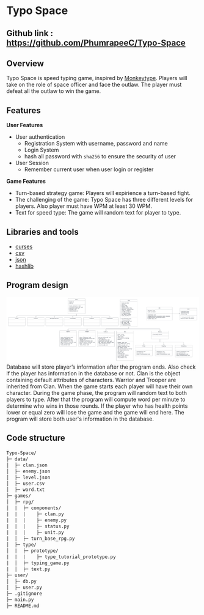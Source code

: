 # Typo Space 
## Github link : https://github.com/PhumrapeeC/Typo-Space
## Overview
Typo Space is speed typing game, inspired by [Monkeytype](https://monkeytype.com/). Players will take on the role of space officer 
and face the outlaw. The player must defeat all the outlaw to win the game.

## Features

**User Features**

- User authentication
    - Registration System with username, password and name
    - Login System
    - hash all password with `sha256` to ensure the security of user
- User Session
    - Remember current user when user login or register


**Game Features**
- Turn-based strategy game: Players will expirience a turn-based fight.
- The challenging of the game: Typo Space has three different levels for players. Also player must have WPM at least 30 WPM.
- Text for speed type: The game will random text for player to type.

## Libraries and tools
- [curses](https://docs.python.org/3/howto/curses.html)
- [csv](https://docs.python.org/3/library/csv.html)
- [json](https://docs.python.org/3/library/json.html)
- [hashlib](https://docs.python.org/3/library/hashlib.html)


## Program design
![uml image](uml_diagram.png)
Database will store player’s information after the program ends. Also check if the player has information in the database or not. Clan is the object containing default attributes of characters. Warrior and Trooper are inherited from Clan. When the game starts each player will have their own character. During the game phase, the program will random text to both players to type. After that the program will compute word per minute to determine who wins in those rounds. If the player who has health points lower or equal zero will lose the game and the game will end here. The program will store both user's information in the database.

## Code structure
```
Typo-Space/
├─ data/
│  ├─ clan.json
│  ├─ enemy.json
│  ├─ level.json
│  ├─ user.csv
│  ├─ word.txt
├─ games/
│  ├─ rpg/
│  |  ├─ components/
|  |  |    ├─ clan.py
|  |  |    ├─ enemy.py
|  |  |    ├─ status.py
|  |  |    ├─ unit.py
|  │  ├─ turn_base_rpg.py
│  ├─ type/
│  |  ├─ prototype/
|  |  |    ├─ type_tutorial_prototype.py
|  │  ├─ typing_game.py
|  │  ├─ text.py
├─ user/
│  ├─ db.py
│  ├─ user.py
├─ .gitignore
├─ main.py
├─ README.md
```


